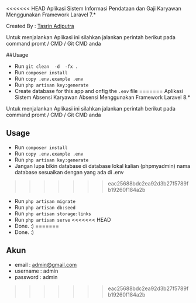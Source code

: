 <<<<<<< HEAD
Aplikasi Sistem Informasi Pendataan dan Gaji Karyawan Menggunakan Framework Laravel 7.*

Created By : [Tasrin Adiputra](https://www.facebook.com/tasrinteknik)

Untuk menjalankan Aplikasi ini silahkan jalankan perintah berikut pada command promt / CMD / Git CMD anda

##Usage

- Run `git clean  -d  -fx .`
- Run `composer install`
- Run `copy .env.example .env`
- Run `php artisan key:generate`
- Create database for this app and onfig the ` .env ` file
=======
Aplikasi Sistem Absensi Karyawan Absensi Menggunakan Framework Laravel 8.*

Untuk menjalankan Aplikasi ini silahkan jalankan perintah berikut pada command promt / CMD / Git CMD anda

## Usage

- Run `composer install`
- Run `copy .env.example .env`
- Run `php artisan key:generate`
- Jangan lupa bikin database di database lokal kalian (phpmyadmin) nama database sesuaikan dengan yang ada di .env
>>>>>>> eac25688bdc2ea92d3b27f5789fb19260f184a2b
- Run `php artisan migrate`
- Run `php artisan db:seed`
- Run `php artisan storage:links`
- Run `php artisan serve`
<<<<<<< HEAD
- Done. :)
=======
- Done. :)

## Akun
- email     : admin@gmail.com
- username  : admin
- password  : admin 
>>>>>>> eac25688bdc2ea92d3b27f5789fb19260f184a2b

